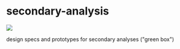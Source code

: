 # secondary-analysis

[![](https://img.shields.io/badge/slack-%23secondary--analysis-5BBC66.svg)](https://humancellatlas.slack.com/messages/secondary-analysis/)


design specs and prototypes for secondary analyses ("green box")
